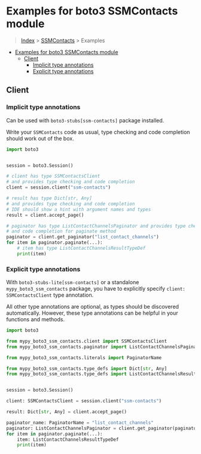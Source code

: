 <a id="examples-for-boto3-ssmcontacts-module"></a>

# Examples for boto3 SSMContacts module

> [Index](../README.md) > [SSMContacts](./README.md) > Examples

- [Examples for boto3 SSMContacts module](#examples-for-boto3-ssmcontacts-module)
  - [Client](#client)
    - [Implicit type annotations](#implicit-type-annotations)
    - [Explicit type annotations](#explicit-type-annotations)

<a id="client"></a>

## Client

<a id="implicit-type-annotations"></a>

### Implicit type annotations

Can be used with `boto3-stubs[ssm-contacts]` package installed.

Write your `SSMContacts` code as usual, type checking and code completion
should work out of the box.

```python
import boto3


session = boto3.Session()

# client has type SSMContactsClient
# and provides type checking and code completion
client = session.client("ssm-contacts")

# result has type Dict[str, Any]
# and provides type checking and code completion
# IDE should show a hint with argument names and types
result = client.accept_page()

# paginator has type ListContactChannelsPaginator and provides type checking
# and code completion for paginate method
paginator = client.get_paginator("list_contact_channels")
for item in paginator.paginate(...):
    # item has type ListContactChannelsResultTypeDef
    print(item)
```

<a id="explicit-type-annotations"></a>

### Explicit type annotations

With `boto3-stubs-lite[ssm-contacts]` or a standalone `mypy_boto3_ssm_contacts`
package, you have to explicitly specify `client: SSMContactsClient` type
annotation.

All other type annotations are optional, as types should be discovered
automatically. However, these type annotations can be helpful in your functions
and methods.

```python
import boto3

from mypy_boto3_ssm_contacts.client import SSMContactsClient
from mypy_boto3_ssm_contacts.paginator import ListContactChannelsPaginator

from mypy_boto3_ssm_contacts.literals import PaginatorName

from mypy_boto3_ssm_contacts.type_defs import Dict[str, Any]
from mypy_boto3_ssm_contacts.type_defs import ListContactChannelsResultTypeDef


session = boto3.Session()

client: SSMContactsClient = session.client("ssm-contacts")

result: Dict[str, Any] = client.accept_page()

paginator_name: PaginatorName = "list_contact_channels"
paginator: ListContactChannelsPaginator = client.get_paginator(paginator_name)
for item in paginator.paginate(...):
    item: ListContactChannelsResultTypeDef
    print(item)
```

